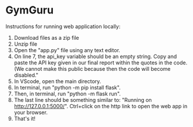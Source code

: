 # GymGuru
Instructions for running web application locally:
1) Download files as a zip file
2) Unzip file
3) Open the "app.py" file using any text editor.
4) On line 7, the api_key variable should be an empty string. Copy and paste the API key given in our final report within the quotes in the code. (We cannot make this public because then the code will become disabled."
5) In VScode, open the main directory.
6) In terminal, run "python -m pip install flask".
7) Then, in terminal, run "python -m flask run".
8) The last line should be something similar to: "Running on http://127.0.0.1:5000/". Ctrl+click on the http link to open the web app in your browser.
9) That's it!
